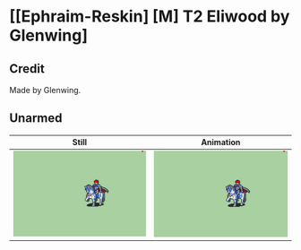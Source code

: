 # [\[Ephraim-Reskin\] \[M\] T2 Eliwood by Glenwing]

## Credit

Made by Glenwing.

## Unarmed

| Still | Animation |
| :---: | :-------: |
| ![Unarmed still](./Unarmed_000.png) | ![Unarmed animation](./Unarmed.gif) |
